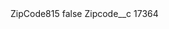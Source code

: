 <?xml version="1.0" encoding="UTF-8"?>
<CustomMetadata xmlns="http://soap.sforce.com/2006/04/metadata" xmlns:xsi="http://www.w3.org/2001/XMLSchema-instance" xmlns:xsd="http://www.w3.org/2001/XMLSchema">
    <label>ZipCode815</label>
    <protected>false</protected>
    <values>
        <field>Zipcode__c</field>
        <value xsi:type="xsd:string">17364</value>
    </values>
</CustomMetadata>
